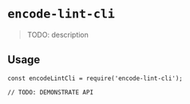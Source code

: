 # `encode-lint-cli`

> TODO: description

## Usage

```
const encodeLintCli = require('encode-lint-cli');

// TODO: DEMONSTRATE API
```
